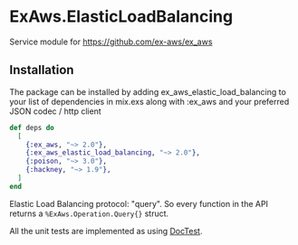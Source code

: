 # ExAws.ElasticLoadBalancing

Service module for https://github.com/ex-aws/ex_aws

## Installation

The package can be installed by adding ex_aws_elastic_load_balancing to your 
list of dependencies in mix.exs along with :ex_aws and your 
preferred JSON codec / http client

```elixir
def deps do
  [
    {:ex_aws, "~> 2.0"},
    {:ex_aws_elastic_load_balancing, "~> 2.0"},
    {:poison, "~> 3.0"},
    {:hackney, "~> 1.9"},
  ]
end
```
Elastic Load Balancing protocol: "query". So every function in the API 
returns a `%ExAws.Operation.Query{}` struct.

All the unit tests are implemented as using [DocTest](https://hexdocs.pm/ex_unit/ExUnit.DocTest.html).